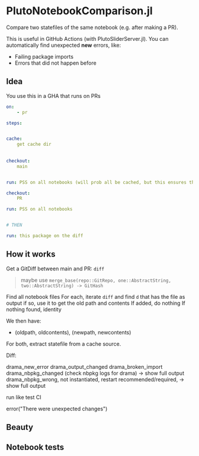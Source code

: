 # PlutoNotebookComparison.jl
Compare two statefiles of the same notebook (e.g. after making a PR). 

This is useful in GitHub Actions (with PlutoSliderServer.jl). You can automatically find unexpected **new** errors, like:
- Failing package imports
- Errors that did not happen before







## Idea

You use this in a GHA that runs on PRs




```yaml
on:
    - pr

steps:


cache:
    get cache dir
    
    
checkout:
    main


run: PSS on all notebooks (will prob all be cached, but this ensures that)

checkout:
    PR

run: PSS on all notebooks


# THEN

run: this package on the diff
```




## How it works



Get a GitDiff between main and PR: `diff`

> maybe use `merge_base(repo::GitRepo, one::AbstractString, two::AbstractString) -> GitHash`

Find all notebook files
For each,
    iterate `diff` and find `d` that has the file as output
    if so, use it to get the old path and contents
    If added, do nothing
If nothing found, identity


We then have:
- (oldpath, oldcontents), (newpath, newcontents)

For both, extract statefile from a cache source.

Diff:


drama_new_error
drama_output_changed
drama_broken_import
drama_nbpkg_changed (check nbpkg logs for drama) -> show full output
drama_nbpkg_wrong, not instantiated, restart recommended/required, -> show full output


run like test CI

error("There were unexpected changes")


















## Beauty






## Notebook tests




